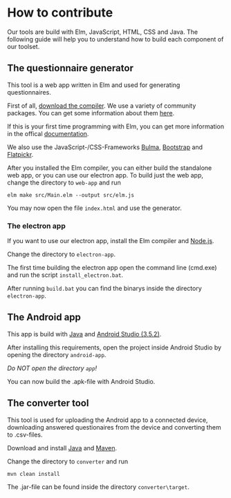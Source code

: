 # How to contribute

Our tools are build with Elm, JavaScript, HTML, CSS and Java. The following guide will help you to understand how to build each component of our toolset.

## The questionnaire generator 

This tool is a web app written in Elm and used for generating questionnaires. 

First of all, [download the compiler](https://guide.elm-lang.org/install.html).
We use a variety of community packages. You can get some information about them [here](https://package.elm-lang.org/). 

If this is your first time programming with Elm, you can get more information in the offical [documentation](https://guide.elm-lang.org/).

We also use the JavaScript-/CSS-Frameworks [Bulma](https://bulma.io), [Bootstrap](https://getbootstrap.com/docs/4.3/getting-started/introduction/) and [Flatpickr](https://flatpickr.js.org/).

After you installed the Elm compiler, you can either build the standalone web app, or you can use our electron app. 
To build just the web app, change the directory to `web-app` and run 
```
elm make src/Main.elm --output src/elm.js
```

You may now open the file `index.html` and use the generator.

### The electron app

If you want to use our electron app, install the Elm compiler and [Node.js](https://nodejs.org/en/download/). 

Change the directory to `electron-app`. 

The first time building the electron app open the command line (cmd.exe) and run the script `install_electron.bat`.

After running `build.bat` you can find the binarys inside the directory `electron-app`.

## The Android app

This app is build with [Java](https://www.oracle.com/technetwork/java/javase/downloads/jdk11-downloads-5066655.html) and [Android Studio (3.5.2)](https://developer.android.com/studio).

After installing this requirements, open the project inside Android Studio by opening the directory `android-app`. 

*Do NOT open the directory `app`!*

You can now build the .apk-file with Android Studio.

## The converter tool

This tool is used for uploading the Android app to a connected device, downloading answered questionaires from the device and converting them to .csv-files.

Download and install [Java](https://www.oracle.com/technetwork/java/javase/downloads/jdk11-downloads-5066655.html) and [Maven](https://maven.apache.org/).

Change the directory to `converter` and run 
```
mvn clean install
```

The .jar-file can be found inside the directory `converter\target`.